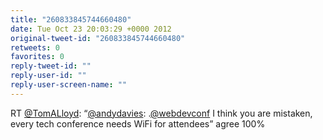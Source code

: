 ```yaml
---
title: "260833845744660480"
date: Tue Oct 23 20:03:29 +0000 2012
original-tweet-id: "260833845744660480"
retweets: 0
favorites: 0
reply-tweet-id: ""
reply-user-id: ""
reply-user-screen-name: ""
---
```

RT <a href="https://twitter.com/TomALloyd">@TomALloyd</a>: “<a href="https://twitter.com/andydavies">@andydavies</a>: .<a href="https://twitter.com/webdevconf">@webdevconf</a> I think you are mistaken, every tech conference needs WiFi for attendees” agree 100%
